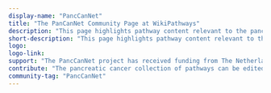 ```yaml
---
display-name: "PancCanNet"
title: "The PanCanNet Community Page at WikiPathways"
description: "This page highlights pathway content relevant to the pancreatic cancer research community. This portal is under development."
short-description: "This page highlights pathway content relevant to the pancreatic cancer research community."
logo:
logo-link: 
support: "The PancCanNet project has received funding from The Netherlands Organization for Health Research and Development under the ZonMw Hotel project number 435005037."
contribute: "The pancreatic cancer collection of pathways can be edited, fixed, and added to using the pathway drawing and annotation tools here at WikiPathways. Contact Martina Kutmon if interested in curating, adding, or using pancreatic cancer pathways."
community-tag: "PancCanNet"
---
```

